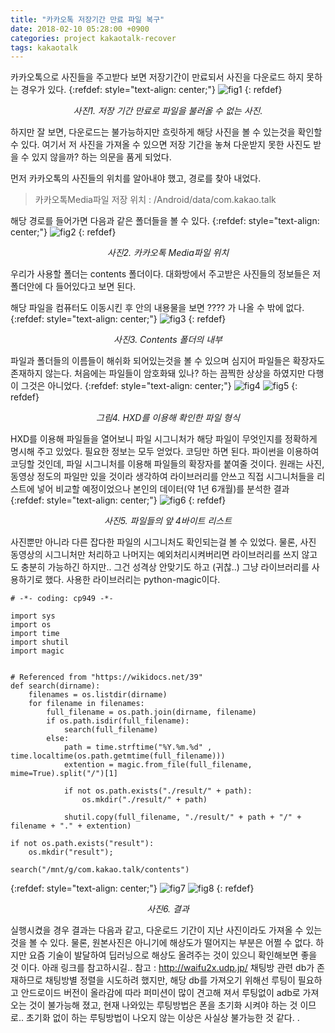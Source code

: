 ```yaml
---
title: "카카오톡 저장기간 만료 파일 복구"
date: 2018-02-10 05:28:00 +0900
categories: project kakaotalk-recover
tags: kakaotalk
---
```


카카오톡으로 사진들을 주고받다 보면 저장기간이 만료되서 사진을 다운로드 하지 못하는 경우가 있다.
{:refdef: style="text-align: center;"}
![fig1](/assets/images/posts/kakao-recover/fig1.jpg)
{: refdef}
*<center>사진1. 저장 기간 만료로 파일을 불러올 수 없는 사진.</center>*

하지만 잘 보면, 다운로드는 불가능하지만 흐릿하게 해당 사진을 볼 수 있는것을 확인할 수 있다.
여기서 저 사진을 가져올 수 있으면 저장 기간을 놓쳐 다운받지 못한 사진도 받을 수 있지 않을까? 하는 의문을 품게 되었다.

먼저 카카오톡의 사진들의 위치를 알아내야 했고, 경로를 찾아 내었다.



>카카오톡Media파일 저장 위치 : /Android/data/com.kakao.talk

해당 경로를 들어가면 다음과 같은 폴더들을 볼 수 있다.
{:refdef: style="text-align: center;"}
![fig2](/assets/images/posts/kakao-recover/fig2.png)
{: refdef}
*<center>사진2. 카카오톡 Media파일 위치</center>*

우리가 사용할 폴더는 contents 폴더이다. 대화방에서 주고받은 사진들의 정보들은 저 폴더안에 다 들어있다고 보면 된다.

해당 파일을 컴퓨터도 이동시킨 후 안의 내용물을 보면 ???? 가 나올 수 밖에 없다.
{:refdef: style="text-align: center;"}
![fig3](/assets/images/posts/kakao-recover/fig3.png)
{: refdef}
*<center>사진3. Contents 폴더의 내부</center>*


파일과 폴더들의 이름들이 해쉬화 되어있는것을 볼 수 있으며 심지어 파일들은 확장자도 존재하지 않는다.
처음에는 파일들이 암호화돼 있나? 하는 끔찍한 상상을 하였지만 다행이 그것은 아니었다.
{:refdef: style="text-align: center;"}
![fig4](/assets/images/posts/kakao-recover/fig4.png)
![fig5](/assets/images/posts/kakao-recover/fig5.png)
{: refdef}
*<center>그림4. HXD를 이용해 확인한 파일 형식</center>*

HXD를 이용해 파일들을 열어보니 파일 시그니처가 해당 파일이 무엇인지를 정확하게 명시해 주고 있었다.
필요한 정보는 모두 얻었다. 코딩만 하면 된다. 파이썬을 이용하여 코딩할 것인데, 파일 시그니처를 이용해 파일들의 확장자를 붙여줄 것이다.
원래는 사진, 동영상 정도의 파일만 있을 것이라 생각하여 라이브러리를 안쓰고 직접 시그니처들을 리스트에 넣어 비교할 예정이었으나 본인의 데이터(약 1년 6개월)를 분석한 결과
{:refdef: style="text-align: center;"}
![fig6](/assets/images/posts/kakao-recover/fig6.png)
{: refdef}
*<center>사진5. 파일들의 앞 4바이트 리스트</center>*

사진뿐만 아니라 다른 잡다한 파일의 시그니처도 확인되는걸 볼 수 있었다.
물론, 사진 동영상의 시그니처만 처리하고 나머지는 예외처리시켜버리면 라이브러리를 쓰지 않고도 충분히 가능하긴 하지만.. 그건 성격상 안맞기도 하고 (귀찮..) 그냥 라이브러리를 사용하기로 했다.
사용한 라이브러리는 python-magic이다.

```
# -*- coding: cp949 -*-

import sys
import os
import time
import shutil
import magic


# Referenced from "https://wikidocs.net/39"
def search(dirname):
    filenames = os.listdir(dirname)
    for filename in filenames:
        full_filename = os.path.join(dirname, filename)
        if os.path.isdir(full_filename):
            search(full_filename)
        else:
            path = time.strftime("%Y.%m.%d" , time.localtime(os.path.getmtime(full_filename)))
            extention = magic.from_file(full_filename, mime=True).split("/")[1]

            if not os.path.exists("./result/" + path):
                os.mkdir("./result/" + path)

            shutil.copy(full_filename, "./result/" + path + "/" + filename + "." + extention)     

if not os.path.exists("result"):
    os.mkdir("result");

search("/mnt/g/com.kakao.talk/contents")
```


{:refdef: style="text-align: center;"}
![fig7](/assets/images/posts/kakao-recover/fig7.png)
![fig8](/assets/images/posts/kakao-recover/fig8.png)
{: refdef}
*<center>사진6. 결과</center>*



실행시켰을 경우 결과는 다음과 같고, 다운로드 기간이 지난 사진이라도 가져올 수 있는 것을 볼 수 있다.
물론, 원본사진은 아니기에 해상도가 떨어지는 부분은 어쩔 수 없다. 하지만 요즘 기술이 발달하여 딥러닝으로 해상도 올려주는 것이 있으니 확인해보면 좋을 것 이다. 아래 링크를 참고하시길..
참고 : http://waifu2x.udp.jp/
채팅방 관련 db가 존재하므로 채팅방별 정렬을 시도하려 했지만, 해당 db를 가져오기 위해선 루팅이 필요하고 안드로이드 버전이 올라감에 따라 퍼미션이 많이 견고해 져서 루팅없이 adb로 가져오는 것이 불가능해 졌고, 현재 나와있는 루팅방법은 폰을 초기화 시켜야 하는 것 이므로.. 초기화 없이 하는 루팅방법이 나오지 않는 이상은 사실상 불가능한 것 같다.
.
